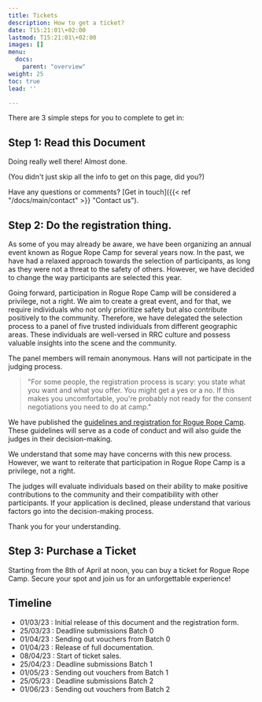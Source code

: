 ```yaml
---
title: Tickets
description: How to get a ticket?
date: T15:21:01\+02:00
lastmod: T15:21:01\+02:00
images: []
menu: 
  docs:
    parent: "overview"
weight: 25
toc: true
lead: ''

---
```

There are 3 simple steps for you to complete to get in:

## Step 1: Read this Document

Doing really well there! Almost done.

(You didn't just skip all the info to get on this page, did you?)

Have any questions or comments? [Get in touch]({{< ref "/docs/main/contact" >}} "Contact us").

## Step 2: Do the registration thing. 

As some of you may already be aware, we have been organizing an annual event known as Rogue Rope Camp for several years now. In the past, we have had a relaxed approach towards the selection of participants, as long as they were not a threat to the safety of others. However, we have decided to change the way participants are selected this year.

Going forward, participation in Rogue Rope Camp will be considered a privilege, not a right. We aim to create a great event, and for that, we require individuals who not only prioritize safety but also contribute positively to the community. Therefore, we have delegated the selection process to a panel of five trusted individuals from different geographic areas. These individuals are well-versed in RRC culture and possess valuable insights into the scene and the community.

The panel members will remain anonymous. Hans will not participate in the judging process.

> "For some people, the registration process is scary: you state what you want and what you offer. You might get a yes or a no. If this makes you uncomfortable, you're probably not ready for the consent negotiations you need to do at camp."

We have published the [guidelines and registration for Rogue Rope Camp](https://doplr.xyz/guidelines.php). These guidelines will serve as a code of conduct and will also guide the judges in their decision-making.

We understand that some may have concerns with this new process. However, we want to reiterate that participation in Rogue Rope Camp is a privilege, not a right.

The judges will evaluate individuals based on their ability to  make positive contributions to the community and their compatibility with other participants. If your application is declined, please understand that various factors go into the decision-making process.

Thank you for your understanding.

## Step 3: Purchase a Ticket
Starting from the 8th of April at noon, you can buy a ticket for Rogue Rope Camp. Secure your spot and join us for an unforgettable experience!


## Timeline

* 01/03/23 : Initial release of this document and the registration form.
* 25/03/23 : Deadline submissions Batch 0
* 01/04/23 : Sending out vouchers from Batch 0
* 01/04/23 : Release of full documentation.
* 08/04/23 : Start of ticket sales.
* 25/04/23 : Deadline submissions Batch 1
* 01/05/23 : Sending out vouchers from Batch 1
* 25/05/23 : Deadline submissions Batch 2
* 01/06/23 : Sending out vouchers from Batch 2